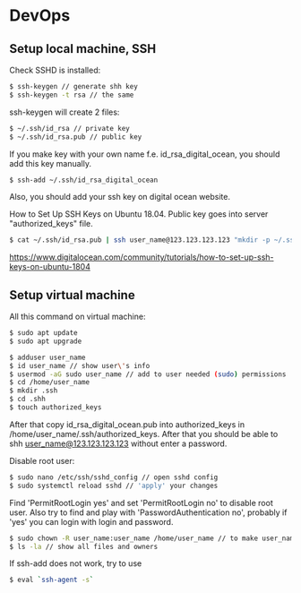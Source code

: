 # DevOps

## Setup local machine, SSH

Check SSHD is installed:

```bash
$ ssh-keygen // generate shh key
$ ssh-keygen -t rsa // the same
```

ssh-keygen will create 2 files:
```bash
$ ~/.ssh/id_rsa // private key
$ ~/.ssh/id_rsa.pub // public key
```

If you make key with your own name f.e. id_rsa_digital_ocean, you should add this key manually.
```bash
$ ssh-add ~/.ssh/id_rsa_digital_ocean
```

Also, you should add your ssh key on digital ocean website.

How to Set Up SSH Keys on Ubuntu 18.04.
Public key goes into server "authorized_keys" file.
```bash
$ cat ~/.ssh/id_rsa.pub | ssh user_name@123.123.123.123 "mkdir -p ~/.ssh && chmod 700 ~/.ssh && cat >> ~/.ssh/authorized_keys" // after than password is not needed
```

https://www.digitalocean.com/community/tutorials/how-to-set-up-ssh-keys-on-ubuntu-1804

## Setup virtual machine

All this command on virtual machine:
```bash
$ sudo apt update
$ sudo apt upgrade

$ adduser user_name
$ id user_name // show user\'s info
$ usermod -aG sudo user_name // add to user needed (sudo) permissions
$ cd /home/user_name
$ mkdir .ssh
$ cd .shh
$ touch authorized_keys
```

After that copy id_rsa_digital_ocean.pub into authorized_keys in /home/user_name/.ssh/authorized_keys.
After that you should be able to shh user_name@123.123.123.123 without enter a password.

Disable root user:

```bash
$ sudo nano /etc/ssh/sshd_config // open sshd config
$ sudo systemctl reload sshd // 'apply' your changes
```

Find 'PermitRootLogin yes' and set 'PermitRootLogin no' to disable root user.
Also try to find and play with 'PasswordAuthentication no', probably if 'yes' you can login with login and password.

```bash
$ sudo chown -R user_name:user_name /home/user_name // to make user_name as owner of directory /home/user_name
$ ls -la // show all files and owners
```

If ssh-add does not work, try to use
```bash
$ eval `ssh-agent -s`
```
